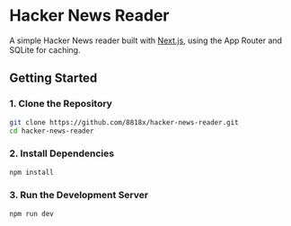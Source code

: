 # Hacker News Reader

A simple Hacker News reader built with [Next.js](https://nextjs.org), using the App Router and SQLite for caching.

## Getting Started

### 1. Clone the Repository

```bash
git clone https://github.com/8818x/hacker-news-reader.git
cd hacker-news-reader
```

### 2. Install Dependencies
```bash
npm install
```

### 3. Run the Development Server
```bash
npm run dev
```
